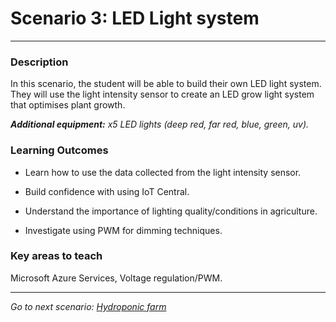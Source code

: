# **Scenario 3: LED Light system**
---

### **Description**

In this scenario, the student will be able to build their own LED light system. 
They will use the light intensity sensor to create an LED grow light system that optimises plant growth.

_**Additional equipment:** x5 LED lights (deep red, far red, blue, green, uv)._

### **Learning Outcomes**

- Learn how to use the data collected from the light intensity sensor.

- Build confidence with using IoT Central.

- Understand the importance of lighting quality/conditions in agriculture.

- Investigate using PWM for dimming techniques.

### **Key areas to teach**

Microsoft Azure Services, Voltage regulation/PWM.

<hr>

*Go to next scenario: [Hydroponic farm](./5.-Hydroponic_farm.md)*
